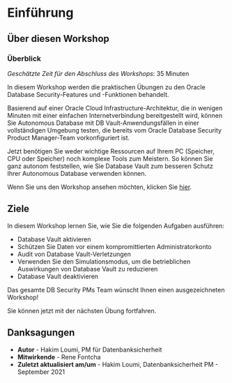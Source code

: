 # Einführung

## Über diesen Workshop

### Überblick

_Geschätzte Zeit für den Abschluss des Workshops_: 35 Minuten

In diesem Workshop werden die praktischen Übungen zu den Oracle Database Security-Features und -Funktionen behandelt.

Basierend auf einer Oracle Cloud Infrastructure-Architektur, die in wenigen Minuten mit einer einfachen Internetverbindung bereitgestellt wird, können Sie Autonomous Database mit DB Vault-Anwendungsfällen in einer vollständigen Umgebung testen, die bereits vom Oracle Database Security Product Manager-Team vorkonfiguriert ist.

Jetzt benötigen Sie weder wichtige Ressourcen auf Ihrem PC (Speicher, CPU oder Speicher) noch komplexe Tools zum Meistern. So können Sie ganz autonom feststellen, wie Sie Database Vault zum besseren Schutz Ihrer Autonomous Database verwenden können.

Wenn Sie uns den Workshop ansehen möchten, klicken Sie [hier](https://youtu.be/gouMOmKueQc).

## Ziele

In diesem Workshop lernen Sie, wie Sie die folgenden Aufgaben ausführen:

*   Database Vault aktivieren
*   Schützen Sie Daten vor einem kompromittierten Administratorkonto
*   Audit von Database Vault-Verletzungen
*   Verwenden Sie den Simulationsmodus, um die betrieblichen Auswirkungen von Database Vault zu reduzieren
*   Database Vault deaktivieren

Das gesamte DB Security PMs Team wünscht Ihnen einen ausgezeichneten Workshop!

Sie können jetzt mit der nächsten Übung fortfahren.

## Danksagungen

*   **Autor** - Hakim Loumi, PM für Datenbanksicherheit
*   **Mitwirkende** - Rene Fontcha
*   **Zuletzt aktualisiert am/um** - Hakim Loumi, Datenbanksicherheit PM - September 2021